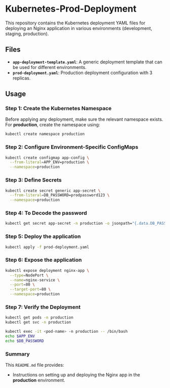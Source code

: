 # Kubernetes-Prod-Deployment

This repository contains the Kubernetes deployment YAML files for deploying an Nginx application in various environments (development, staging, production).

## Files

- **`app-deployment-template.yaml`**: A generic deployment template that can be used for different environments.
- **`prod-deployment.yaml`**: Production deployment configuration with 3 replicas.

## Usage

### Step 1: Create the Kubernetes Namespace

Before applying any deployment, make sure the relevant namespace exists. For **production**, create the namespace using:

```bash
kubectl create namespace production
```
### Step 2: Configure Environment-Specific ConfigMaps

```bash
kubectl create configmap app-config \
  --from-literal=APP_ENV=production \
  --namespace=production
```

### Step 3: Define Secrets 
```bash
kubectl create secret generic app-secret \
  --from-literal=DB_PASSWORD=prodpassword123 \
  --namespace=production
```

### Step 4: To Decode the password
```bash
kubectl get secret app-secret -n production -o jsonpath="{.data.DB_PASSWORD}" | base64 --decode
```

### Step 5: Deploy the application

```bash
kubectl apply -f prod-deployment.yaml
```

### Step 6: Expose the application

```bash
kubectl expose deployment nginx-app \
  --type=NodePort \
  --name=nginx-service \
  --port=80 \
  --target-port=80 \
  --namespace=production
```

### Step 7: Verify the Deployment

```bash
kubectl get pods -n production
kubectl get svc -n production
```
```bash
kubectl exec -it <pod-name> -n production -- /bin/bash
echo $APP_ENV
echo $DB_PASSWORD
```


### Summary

This `README.md` file provides:
- Instructions on setting up and deploying the Nginx app in the **production** environment.

